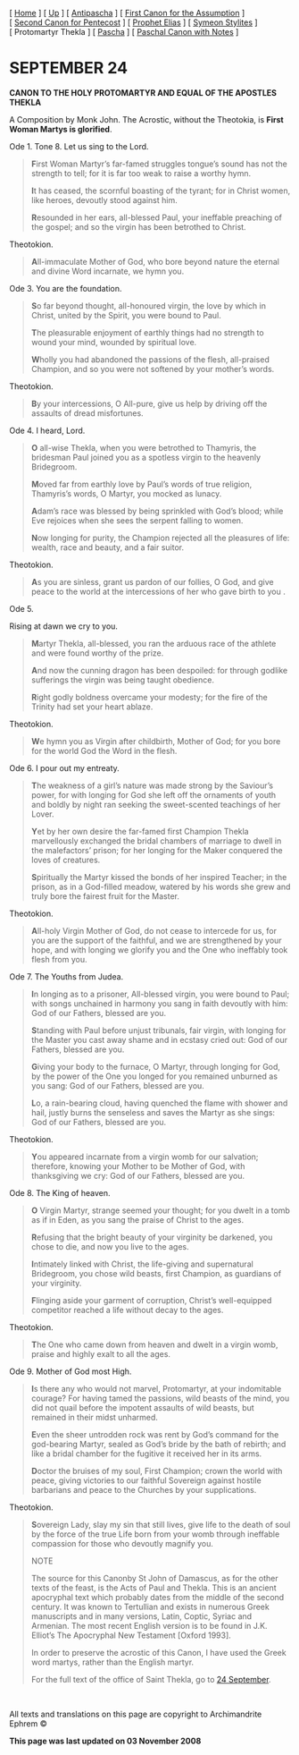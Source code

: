 \[ [Home](index.md) \] \[ [Up](john-dam.md) \] \[ [Antipascha](thomcan.md) \] \[ [First Canon for the Assumption](asccan01.md) \] \[ [Second Canon for Pentecost](pentcan2.md) \] \[ [Prophet Elias](20julcan.md) \] \[ [Symeon Stylites](symeon.md) \] \[ Protomartyr Thekla \] \[ [Pascha](PaschaCan.md) \] \[ [Paschal Canon with Notes](paschal_canon_with_notes.md) \]

SEPTEMBER 24
============

**CANON TO THE HOLY PROTOMARTYR
AND EQUAL OF THE APOSTLES THEKLA**

A Composition by Monk John.
The Acrostic, without the Theotokia, is
**First Woman Martys is glorified**.

Ode 1. Tone 8.
Let us sing to the Lord.

> **F**irst Woman Martyr’s far-famed struggles tongue’s sound has not the strength to tell; for it is far too weak to raise a worthy hymn.
>
> **I**t has ceased, the scornful boasting of the tyrant; for in Christ women, like heroes, devoutly stood against him.
>
> **R**esounded in her ears, all-blessed Paul, your ineffable preaching of the gospel; and so the virgin has been betrothed to Christ.

Theotokion.

> **A**ll-immaculate Mother of God, who bore beyond nature the eternal and divine Word incarnate, we hymn you.

Ode 3. You are the foundation.

> **S**o far beyond thought, all-honoured virgin, the love by which in Christ, united by the Spirit, you were bound to Paul.
>
> **T**he pleasurable enjoyment of earthly things had no strength to wound your mind, wounded by spiritual love.
>
> **W**holly you had abandoned the passions of the flesh, all-praised Champion, and so you were not softened by your mother’s words.

Theotokion.

> **B**y your intercessions, O All-pure, give us help by driving off the assaults of dread misfortunes.

Ode 4. I heard, Lord.

> **O** all-wise Thekla, when you were betrothed to Thamyris, the bridesman Paul joined you as a spotless virgin to the heavenly Bridegroom.
>
> **M**oved far from earthly love by Paul’s words of true religion, Thamyris’s words, O Martyr, you mocked as lunacy.
>
> **A**dam’s race was blessed by being sprinkled with God’s blood; while Eve rejoices when she sees the serpent falling to women.
>
> **N**ow longing for purity, the Champion rejected all the pleasures of life: wealth, race and beauty, and a fair suitor.

Theotokion.

> **A**s you are sinless, grant us pardon of our follies, O God, and give peace to the world at the intercessions of her who gave birth to you .

Ode 5.

Rising at dawn we cry to you.

> **M**artyr Thekla, all-blessed, you ran the arduous race of the athlete and were found worthy of the prize.
>
> **A**nd now the cunning dragon has been despoiled: for through godlike sufferings the virgin was being taught obedience.
>
> **R**ight godly boldness overcame your modesty; for the fire of the Trinity had set your heart ablaze.

Theotokion.

> **W**e hymn you as Virgin after childbirth, Mother of God; for you bore for the world God the Word in the flesh.

Ode 6. I pour out my entreaty.

> **T**he weakness of a girl’s nature was made strong by the Saviour’s power, for with longing for God she left off the ornaments of youth and boldly by night ran seeking the sweet-scented teachings of her Lover.
>
> **Y**et by her own desire the far-famed first Champion Thekla marvellously exchanged the bridal chambers of marriage to dwell in the malefactors’ prison; for her longing for the Maker conquered the loves of creatures.
>
> **S**piritually the Martyr kissed the bonds of her inspired Teacher; in the prison, as in a God-filled meadow, watered by his words she grew and truly bore the fairest fruit for the Master.

Theotokion.

> **A**ll-holy Virgin Mother of God, do not cease to intercede for us, for you are the support of the faithful, and we are strengthened by your hope, and with longing we glorify you and the One who ineffably took flesh from you.

Ode 7. The Youths from Judea.

> **I**n longing as to a prisoner, All-blessed virgin, you were bound to Paul; with songs unchained in harmony you sang in faith devoutly with him: God of our Fathers, blessed are you.
>
> **S**tanding with Paul before unjust tribunals, fair virgin, with longing for the Master you cast away shame and in ecstasy cried out: God of our Fathers, blessed are you.
>
> **G**iving your body to the furnace, O Martyr, through longing for God, by the power of the One you longed for you remained unburned as you sang: God of our Fathers, blessed are you.
>
> **L**o, a rain-bearing cloud, having quenched the flame with shower and hail, justly burns the senseless and saves the Martyr as she sings: God of our Fathers, blessed are you.

Theotokion.

> **Y**ou appeared incarnate from a virgin womb for our salvation; therefore, knowing your Mother to be Mother of God, with thanksgiving we cry: God of our Fathers, blessed are you.

Ode 8. The King of heaven.

> **O** Virgin Martyr, strange seemed your thought; for you dwelt in a tomb as if in Eden, as you sang the praise of Christ to the ages.
>
> **R**efusing that the bright beauty of your virginity be darkened, you chose to die, and now you live to the ages.
>
> **I**ntimately linked with Christ, the life-giving and supernatural Bridegroom, you chose wild beasts, first Champion, as guardians of your virginity.
>
> **F**linging aside your garment of corruption, Christ’s well-equipped competitor reached a life without decay to the ages.

Theotokion.

> **T**he One who came down from heaven and dwelt in a virgin womb, praise and highly exalt to all the ages.

Ode 9. Mother of God most High.

> **I**s there any who would not marvel, Protomartyr, at your indomitable courage? For having tamed the passions, wild beasts of the mind, you did not quail before the impotent assaults of wild beasts, but remained in their midst unharmed.
>
> **E**ven the sheer untrodden rock was rent by God’s command for the god-bearing Martyr, sealed as God’s bride by the bath of rebirth; and like a bridal chamber for the fugitive it received her in its arms.
>
> **D**octor the bruises of my soul, First Champion; crown the world with peace, giving victories to our faithful Sovereign against hostile barbarians and peace to the Churches by your supplications.

Theotokion.

> **S**overeign Lady, slay my sin that still lives, give life to the death of soul by the force of the true Life born from your womb through ineffable compassion for those who devoutly magnify you.
>
> NOTE
>
> The source for this Canonby St John of Damascus, as for the other texts of the feast, is the Acts of Paul and Thekla. This is an ancient apocryphal text which probably dates from the middle of the second century. It was known to Tertullian and exists in numerous Greek manuscripts and in many versions, Latin, Coptic, Syriac and Armenian. The most recent English version is to be found in J.K. Elliot’s The Apocryphal New Testament \[Oxford 1993\].
>
> In order to preserve the acrostic of this Canon, I have used the Greek word martys, rather than the English martyr.
>
> For the full text of the office of Saint Thekla, go to [24 September](24sept.md).

 

All texts and translations on this page are copyright to
Archimandrite Ephrem ©

**This page was last updated on 03 November 2008**
